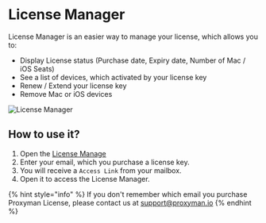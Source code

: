 # License Manager

License Manager is an easier way to manage your license, which allows you to:

* Display License status (Purchase date, Expiry date, Number of Mac / iOS Seats)
* See a list of devices, which activated by your license key
* Renew / Extend your license key
* Remove Mac or iOS devices

![License Manager](.gitbook/assets/Proxyman\_License\_Manager.png)

## How to use it?

1. Open the [License Manage](https://proxyman.io/license-manager/access-link)
2. Enter your email, which you purchase a license key.
3. You will receive a `Access Link` from your mailbox.&#x20;
4. Open it to access the License Manager.

{% hint style="info" %}
If you don't remember which email you purchase Proxyman License, please contact us at support@proxyman.io
{% endhint %}

